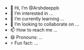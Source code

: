 - 👋 Hi, I’m @Arshdeeppb
- 👀 I’m interested in ...
- 🌱 I’m currently learning ...
- 💞️ I’m looking to collaborate on ...
- 📫 How to reach me ...
- 😄 Pronouns: ...
- ⚡ Fun fact: ...

<!---
Arshdeeppb/Arshdeeppb is a ✨ special ✨ repository because its `README.md` (this file) appears on your GitHub profile.
You can click the Preview link to take a look at your changes.
--->
